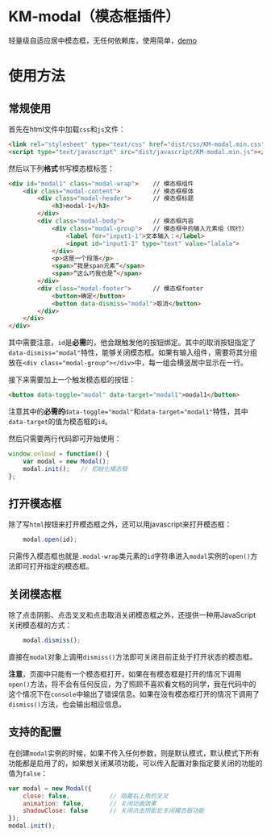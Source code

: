 # KM-modal（模态框插件）

轻量级自适应居中模态框，无任何依赖库，使用简单，[demo](http://assignmentrecorder.com/demos/km-modal)

# 使用方法

## 常规使用
首先在html文件中加载`css`和`js`文件：
```html
<link rel="stylesheet" type="text/css" href="dist/css/KM-modal.min.css">
<script type="text/javascript" src="dist/javascript/KM-modal.min.js"></script>
```
然后以下列**格式**书写模态框标签：
```html
<div id="modal1" class="modal-wrap">	// 模态框组件
	<div class="modal-content">			// 模态框框体
		<div class="modal-header">		// 模态框标题
			<h3>modal-1</h3>
		</div>
		<div class="modal-body">		// 模态框内容
			<div class="modal-group">	// 模态框中的输入元素组（同行）
				<label for="input1-1">文本输入：</label>
				<input id="input1-1" type="text" value="lalala">
			</div>
			<p>这是一个段落</p>
			<span>“我是span元素”</span>
			<span>“这么巧我也是”</span>
		</div>
		<div class="modal-footer">		// 模态框footer
			<button>确定</button>
			<button data-dismiss="modal">取消</button>
		</div>
	</div>
</div>
```
其中需要注意，`id`是**必需**的，他会跟触发他的按钮绑定。其中的取消按钮指定了`data-dismiss="modal"`特性，能够关闭模态框。如果有输入组件，需要将其分组放在`<div class="modal-group"></div>`中，每一组会横竖居中显示在一行。

接下来需要加上一个触发模态框的按钮：
```html
<button data-toggle="modal" data-target="modal1">modal1</button>
```
注意其中的**必需的**`data-toggle="modal"`和`data-target="modal1"`特性，其中`data-target`的值为模态框的`id`。

然后只需要两行代码即可开始使用：
```javascript
window.onload = function() {
	var modal = new Modal();
	modal.init();	// 初始化模态框
};
```

## 打开模态框
除了写`html`按钮来打开模态框之外，还可以用javascript来打开模态框：
```javascript
	modal.open(id);
```
只需传入模态框也就是`.modal-wrap`类元素的`id`字符串进入`modal`实例的`open()`方法即可打开指定的模态框。

## 关闭模态框
除了点击阴影、点击叉叉和点击取消关闭模态框之外，还提供一种用JavaScript关闭模态框的方式：
```javascript
	modal.dismiss();
```
直接在`modal`对象上调用`dismiss()`方法即可关闭目前正处于打开状态的模态框。

**注意**，页面中只能有一个模态框打开，如果在有模态框是打开的情况下调用`open()`方法，将不会有任何反应，为了照顾不喜欢看文档的同学，我在代码中的这个情况下在`console`中输出了错误信息。如果在没有模态框打开的情况下调用了`dismiss()`方法，也会输出相应信息。

## 支持的配置

在创建`modal`实例的时候，如果不传入任何参数，则是默认模式，默认模式下所有功能都是启用了的，如果想关闭某项功能，可以传入配置对象指定要关闭的功能的值为`false`：
```javascript
var modal = new Modal({
	close: false,			// 隐藏右上角的叉叉
	animation: false,		// 关闭动画效果
	shadowClose: false		// 关闭点击阴影处关闭模态框功能
});
modal.init();
```